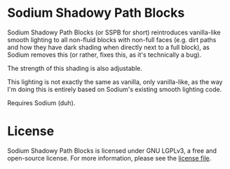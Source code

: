 # Sodium Shadowy Path Blocks

Sodium Shadowy Path Blocks (or SSPB for short) reintroduces vanilla-like smooth lighting to all non-fluid blocks with non-full faces (e.g. dirt paths and how they have dark shading when directly next to a full block), as Sodium removes this (or rather, fixes this, as it's technically a bug).

The strength of this shading is also adjustable.

This lighting is not exactly the same as vanilla, only vanilla-like, as the way I'm doing this is entirely based on Sodium's existing smooth lighting code.

Requires Sodium (duh).

# License

Sodium Shadowy Path Blocks is licensed under GNU LGPLv3, a free and open-source license. For more information, please see the [license file](https://github.com/Rynnavinx/sodium-shadowy-path-blocks/blob/1.17.x/LICENSE.txt).
